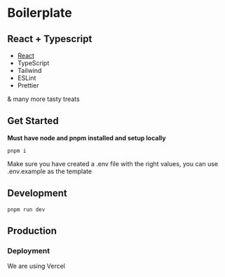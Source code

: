 # Boilerplate

## React + Typescript

- [React](https://github.com/facebook/react)
- TypeScript
- Tailwind
- ESLint
- Prettier

& many more tasty treats

## Get Started

**Must have node and pnpm installed and setup locally**

`pnpm i`

Make sure you have created a .env file with the right values, you can use .env.example as the template

## Development

`pnpm run dev`

## Production

### Deployment

We are using Vercel
